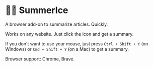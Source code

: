 # 🔅🧊 SummerIce

A browser add-on to summarize articles. Quickly.

Works on any website. Just click the icon and get a summary.

If you don't want to use your mouse, just press `Ctrl + Shift + Y` (on Windows) or `Cmd + Shift + Y` (on a Mac) to get a summary.

Browser support: Chrome, Brave.
